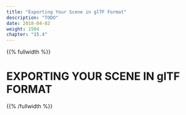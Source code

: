 ```yaml
---
title: "Exporting Your Scene in glTF Format"
description: "TODO"
date: 2018-04-02
weight: 1504
chapter: "15.4"
---
```

{{% fullwidth %}}
# EXPORTING YOUR SCENE IN glTF FORMAT

{{% /fullwidth %}}